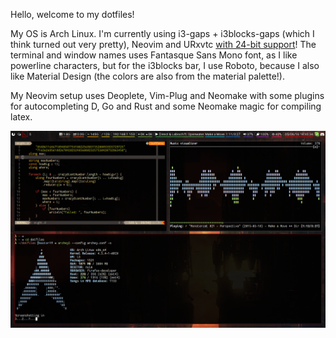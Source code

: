 Hello, welcome to my dotfiles!

My OS is Arch Linux. I'm currently using i3-gaps + i3blocks-gaps (which I think turned out very pretty),
Neovim and URxvtc [with 24-bit support](https://aur.archlinux.org/packages/rxvt-unicode-24bit/)!
The terminal and window names uses Fantasque Sans Mono font, as I like powerline characters,
but for the i3blocks bar, I use Roboto, because I also like Material Design (the colors are also from the material palette!).

My Neovim setup uses Deoplete, Vim-Plug and Neomake with some plugins for
autocompleting D, Go and Rust and some Neomake magic for compiling latex.

![Desktop screenshot](archey.png)
